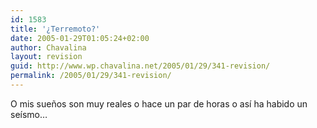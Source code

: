 ```yaml
---
id: 1583
title: '¿Terremoto?'
date: 2005-01-29T01:05:24+02:00
author: Chavalina
layout: revision
guid: http://www.wp.chavalina.net/2005/01/29/341-revision/
permalink: /2005/01/29/341-revision/
---
```

O mis sueños son muy reales o hace un par de horas o así ha habido un seísmo…
